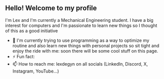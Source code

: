 ## Hello! Welcome to my profile

I'm Lex and I'm currently a Mechanical Engineering student.
I have a big interest for computers and I'm passionate to learn new things so I thought of this as a good initiative

- 💬 I'm currently trying to use programming as a way to optimize my routine and also learn new things with personal
projects so sit tight and enjoy the ride with me: soon there will be some cool stuff on this page.
- ⚡ Fun fact: 
- 📫 How to reach me: lexdegyn on all socials (LinkedIn, Discord, X, Instagram, YouTube...)




<!--
Who is this for: New developers, new GitHub users, and students.
What you'll learn: How to create a public repository for use as a profile README.
What you'll build: We'll make a profile README file.
Prerequisites: None. This course is a great introduction for your first day on GitHub.
How long: This launchpad takes about 20 mins to complete. 

**lexdegyn/lexdegyn** is a ✨ _special_ ✨ repository because its `README.md` (this file) appears on your GitHub profile.

Here are some ideas to get you started:

- 🔭 I’mcurrently working on ...
- 🌱 I’m currently learning ...
- 👯 I’m looking to collaborate on ...
- 🤔 I’m looking for help with ...
- 💬 Ask me about ...
- 📫 How to reach me: ...
- 😄 Pronouns: ...
- ⚡ Fun fact: ...
-->
